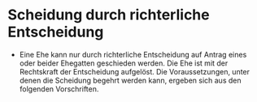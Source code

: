# Scheidung durch richterliche Entscheidung

- Eine Ehe kann nur durch richterliche Entscheidung auf Antrag eines oder beider Ehegatten geschieden werden. Die Ehe ist mit der Rechtskraft der Entscheidung aufgelöst. Die Voraussetzungen, unter denen die Scheidung begehrt werden kann, ergeben sich aus den folgenden Vorschriften.

